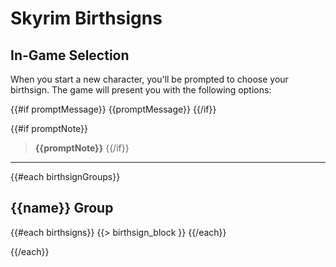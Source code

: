 # Skyrim Birthsigns

## In-Game Selection

When you start a new character, you'll be prompted to choose your birthsign. The game will present you with the following options:

{{#if promptMessage}}
{{promptMessage}}
{{/if}}

{{#if promptNote}}
> **{{promptNote}}**
{{/if}}

---

{{#each birthsignGroups}}
## {{name}} Group

{{#each birthsigns}}
{{> birthsign_block }}
{{/each}}

{{/each}} 